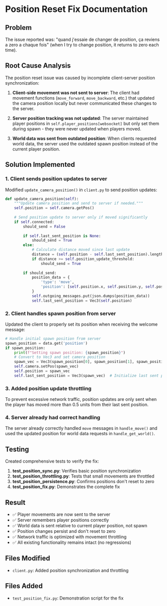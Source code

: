 # Position Reset Fix Documentation

## Problem
The issue reported was: "quand j'essaie de changer de position, ça reviens a zero a chaque fois" (when I try to change position, it returns to zero each time).

## Root Cause Analysis
The position reset issue was caused by incomplete client-server position synchronization:

1. **Client-side movement was not sent to server**: The client had movement functions (`move_forward`, `move_backward`, etc.) that updated the camera position locally but never communicated these changes to the server.

2. **Server position tracking was not updated**: The server maintained player positions in `self.player_positions[websocket]` but only set them during spawn - they were never updated when players moved.

3. **World data was sent from outdated position**: When clients requested world data, the server used the outdated spawn position instead of the current player position.

## Solution Implemented

### 1. Client sends position updates to server
Modified `update_camera_position()` in `client.py` to send position updates:

```python
def update_camera_position(self):
    """Update camera position and send to server if needed."""
    self.position = self.camera.getPos()
    
    # Send position update to server only if moved significantly
    if self.connected:
        should_send = False
        
        if self.last_sent_position is None:
            should_send = True
        else:
            # Calculate distance moved since last update
            distance = (self.position - self.last_sent_position).length()
            if distance >= self.position_update_threshold:
                should_send = True
        
        if should_send:
            position_data = {
                'type': 'move',
                'position': [self.position.x, self.position.y, self.position.z]
            }
            self.outgoing_messages.put(json.dumps(position_data))
            self.last_sent_position = Vec3(self.position)
```

### 2. Client handles spawn position from server
Updated the client to properly set its position when receiving the welcome message:

```python
# Handle initial spawn position from server
spawn_position = data.get('position')
if spawn_position:
    print(f"Setting spawn position: {spawn_position}")
    # Convert to Vec3 and set camera position
    spawn_vec = Vec3(spawn_position[0], spawn_position[1], spawn_position[2])
    self.camera.setPos(spawn_vec)
    self.position = spawn_vec
    self.last_sent_position = Vec3(spawn_vec)  # Initialize last sent position
```

### 3. Added position update throttling
To prevent excessive network traffic, position updates are only sent when the player has moved more than 0.5 units from their last sent position.

### 4. Server already had correct handling
The server already correctly handled `move` messages in `handle_move()` and used the updated position for world data requests in `handle_get_world()`.

## Testing
Created comprehensive tests to verify the fix:

1. **test_position_sync.py**: Verifies basic position synchronization
2. **test_position_throttling.py**: Tests that small movements are throttled
3. **test_position_persistence.py**: Confirms positions don't reset to zero
4. **test_position_fix.py**: Demonstrates the complete fix

## Result
- ✅ Player movements are now sent to the server
- ✅ Server remembers player positions correctly
- ✅ World data is sent relative to current player position, not spawn
- ✅ Position changes persist and don't reset to zero
- ✅ Network traffic is optimized with movement throttling
- ✅ All existing functionality remains intact (no regressions)

## Files Modified
- `client.py`: Added position synchronization and throttling

## Files Added
- `test_position_fix.py`: Demonstration script for the fix